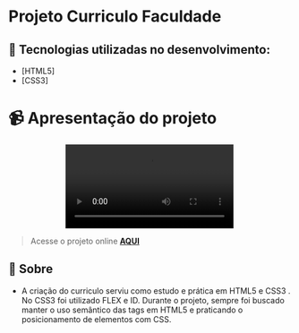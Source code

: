 # Projeto Curriculo Faculdade

## 🚀 Tecnologias utilizadas no desenvolvimento:
- [HTML5]
- [CSS3]

# 📹 Apresentação do projeto
<div align="center">
  <video src="" >
</div>

> Acesse o projeto online **[AQUI]()**

## 📝 Sobre
- A criação do curriculo serviu como estudo e prática em HTML5 e CSS3 . No CSS3 foi utilizado FLEX e ID. Durante o projeto, sempre foi buscado manter o uso semântico das tags em HTML5 e praticando o posicionamento de elementos com CSS.



